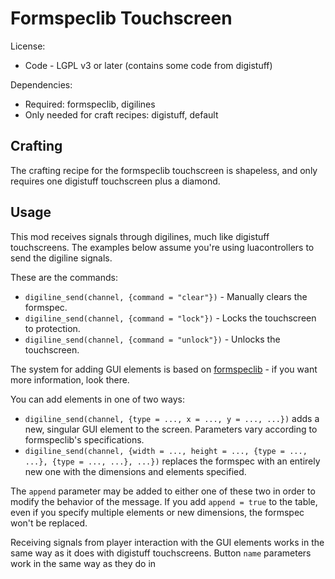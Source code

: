# Formspeclib Touchscreen

License:
* Code - LGPL v3 or later (contains some code from digistuff)

Dependencies:
* Required: formspeclib, digilines
* Only needed for craft recipes: digistuff, default

## Crafting
The crafting recipe for the formspeclib touchscreen is shapeless, and only requires one digistuff touchscreen plus a diamond.

## Usage
This mod receives signals through digilines, much like digistuff touchscreens. The examples below assume you're using luacontrollers to send the digiline signals.

These are the commands:
* `digiline_send(channel, {command = "clear"})` - Manually clears the formspec.
* `digiline_send(channel, {command = "lock"})` - Locks the touchscreen to protection.
* `digiline_send(channel, {command = "unlock"})` - Unlocks the touchscreen.

The system for adding GUI elements is based on [formspeclib](https://github.com/luk3yx/formspeclib) - if you want more information, look there.

You can add elements in one of two ways:
* `digiline_send(channel, {type = ..., x = ..., y = ..., ...})` adds a new, singular GUI element to the screen. Parameters vary according to formspeclib's specifications.
* `digiline_send(channel, {width = ..., height = ..., {type = ..., ...}, {type = ..., ...}, ...})` replaces the formspec with an entirely new one with the dimensions and elements specified.

The `append` parameter may be added to either one of these two in order to modify the behavior of the message. If you add `append = true` to the table, even if you specify multiple elements or new dimensions, the formspec won't be replaced.

Receiving signals from player interaction with the GUI elements works in the same way as it does with digistuff touchscreens. Button `name` parameters work in the same way as they do in 
